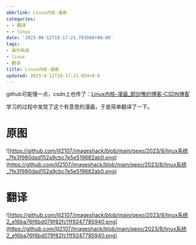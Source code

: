 ```yaml
---
abbrlink: Linux内核-漫画
categories:
- - 翻译
- - linux
date: '2023-08-12T18:17:21.765068+08:00'
tags:
- 操作系统
- linux
- 翻译
title: Linux内核-漫画
updated: 2023-8-12T18:17:21.854+8:0
---
```

github可能慢一点，csdn上也传了：[Linux内核-漫画\_郎剑嚟的博客-CSDN博客](https://blog.csdn.net/m0_63288666/article/details/132251911?spm=1001.2014.3001.5501)

学习的过程中发现了这个有意思的漫画，于是简单翻译了一下。

# 原图

![https://github.com/ljl2107/imageshack/blob/main/qexo/2023/8/linux系统_7fe3f980dad152a9cbc7e5e519682ab0.png](https://github.com/ljl2107/imageshack/blob/main/qexo/2023/8/linux系统_7fe3f980dad152a9cbc7e5e519682ab0.png)

# 翻译

![https://github.com/ljl2107/imageshack/blob/main/qexo/2023/8/linux系统2_e16ba76f6bd079f82fc11f9247785940.png](https://github.com/ljl2107/imageshack/blob/main/qexo/2023/8/linux系统2_e16ba76f6bd079f82fc11f9247785940.png)
